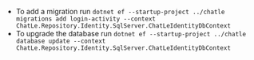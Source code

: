 ﻿- To add a migration run `dotnet ef --startup-project ../chatle migrations add login-activity --context ChatLe.Repository.Identity.SqlServer.ChatLeIdentityDbContext`
- To upgrade the database run `dotnet ef --startup-project ../chatle database update --context ChatLe.Repository.Identity.SqlServer.ChatLeIdentityDbContext` 